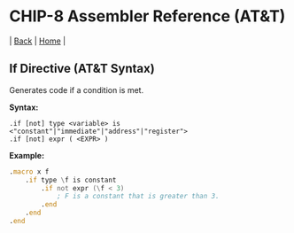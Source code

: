 # CHIP-8 Assembler Reference (AT&T)

| [Back](reference.md) | [Home](../index.md) |

## If Directive (AT&T Syntax)

Generates code if a condition is met.

**Syntax:**

```
.if [not] type <variable> is <"constant"|"immediate"|"address"|"register">
.if [not] expr ( <EXPR> )
```

**Example:**

```asm
.macro x f
	.if type \f is constant
		.if not expr (\f < 3)
			; F is a constant that is greater than 3.
		.end
	.end
.end
```
